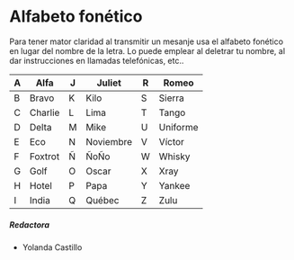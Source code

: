 # Alfabeto fonético

Para tener mator claridad al transmitir un mesanje usa el alfabeto fonético en lugar del nombre de la letra. Lo puede emplear al deletrar tu nombre, al dar instrucciones en llamadas telefónicas, etc..

|A|Alfa   |J|Juliet   |R|Romeo   |
|-|-------|-|---------|-|--------|
|B|Bravo  |K|Kilo     |S|Sierra  |
|C|Charlie|L|Lima     |T|Tango   |
|D|Delta  |M|Mike     |U|Uniforme|
|E|Eco    |N|Noviembre|V|Víctor  |
|F|Foxtrot|Ñ|ÑoÑo     |W|Whisky  |
|G|Golf   |O|Oscar    |X|Xray    |
|H|Hotel  |P|Papa     |Y|Yankee  |
|I|India  |Q|Québec   |Z|Zulu    |

##### Redactora

- Yolanda Castillo